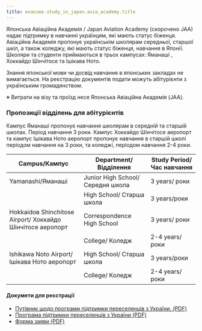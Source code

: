 ```yaml
---
title: evacuee.study_in_japan.avia_academy.title
---
```


Японська Авіаційна Академія  / Japan Aviation Academy (скорочено JAA) надає підтримку в навчанні українцям, які мають статус біженця. Авіаційна Академія пропонує українськім школярам середньої, старшої шкіл, а також коледжу, які мають статус біженця, навчання в Японії. Школяри та студенти приймаються в трьох кампусах: Яманаші , Хоккайдо Шінчітосе та Ішікава Ното.

Знання японської мови чи досвід навчання в японських закладах не вимагається. На реєстрацію документів подати можуть абітурієнти з українським громадянством.

※ Витрати на візу та проїзд несе Японська Авіаційна Академія (JAA).

### Пропозиції відділень для абітурієнтів
  Кампус Яманаші пропонує навчання школярам в середній та старшій школах. Період навчання 3 роки.
  Кампус Хоккайдо Шінчітосе аеропорт та кампус Ішікава Ното аеропорт пропонує навчання в старшій школі періодом навчання на 3 роки, та коледжі, періодом навчання 2-4 роки.

| Campus/Кампус | Department/Відділення  | Study Period/ Час навчання |
| ------ | ----- |---- |
| Yamanashi/Яманаші | Junior High School/Середня школа  |  3 years/ роки |
| | High School/ Старша школа | 3 years/роки |
| Hokkaidoв Shinchitose Airport/ Хоккайдо Шінчітосе аеропорт | Correspondence High School | 3 years/ роки |
| | College/ Коледж | 2-4 years/ роки |
| Ishikawa Noto Airport/Ішікава Ното аеропорт | High School/ Старша школа | 3 years/роки |
| | College/ Коледж | 2-4 years/роки |

#### Докумети для реєстрації

- [ Путівник щодо програми підтримки переселенців з України. (PDF)](/assets/files/jaa/jaa-general.pdf)
- [ Програма підтримки переселенців з України (PDF)](/assets/files/jaa/jaa-info.pdf)
- [ Форма заяви (PDF)](/assets/files/jaa/jaa-application-form.pdf)
